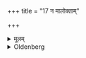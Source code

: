 +++
title = "17 न मालोक्ताम्"

+++

<details><summary>मूलम्</summary>

न मालोक्ताम् १७
</details>

<details><summary>Oldenberg</summary>

17. (He should not wear a wreath) of which the expression mālā (garland) has been used.
</details>
